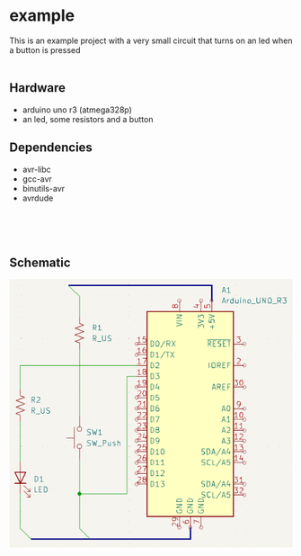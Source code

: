 # example 

This is an example project with a very small circuit that turns on an led when a button is pressed
<br>
<br>

## Hardware 

+ arduino uno r3 (atmega328p)
+ an led, some resistors and a button

## Dependencies 

+ avr-libc 
+ gcc-avr
+ binutils-avr
+ avrdude

<br>
<br>
<br>

## Schematic

![alt text](https://github.com/nm7c00/IoT/blob/master/example/example.PNG?raw=true)
